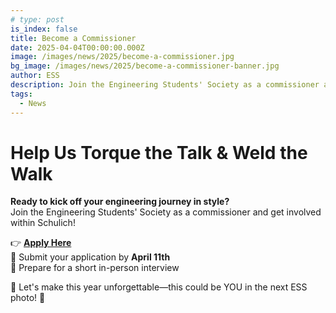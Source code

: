 ```yaml
---
# type: post
is_index: false
title: Become a Commissioner
date: 2025-04-04T00:00:00.000Z
image: /images/news/2025/become-a-commissioner.jpg
bg_image: /images/news/2025/become-a-commissioner-banner.jpg
author: ESS
description: Join the Engineering Students' Society as a commissioner and get involved within Schulich!
tags:
  - News
---
```


# Help Us Torque the Talk & Weld the Walk
**Ready to kick off your engineering journey in style?**  
Join the Engineering Students' Society as a commissioner and get involved within Schulich!

👉 **[Apply Here](https://docs.google.com/forms/d/e/1FAIpQLSefuMwlUI_wBRG4xnWMwrWwnxv95WMkxb4EKjb3-Sp17y-AjA/viewform)**  
📅 Submit your application by **April 11th**  
📍 Prepare for a short in-person interview

🌟 Let's make this year unforgettable—this could be YOU in the next ESS photo! 📸